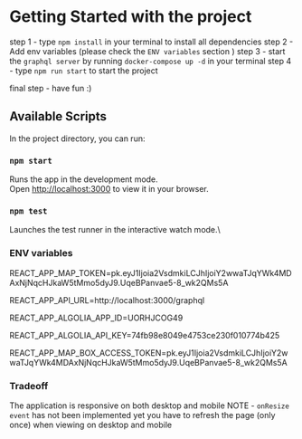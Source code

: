 # Getting Started with the project

step  1 - type `npm install` in your terminal to install all dependencies
step 2 - Add env variables (please check the `ENV variables` section )
step 3 - start the `graphql server` by running `docker-compose up -d` in your terminal
step 4 - type `npm run start` to start the project


final step - have fun :)



## Available Scripts

In the project directory, you can run:

### `npm start`

Runs the app in the development mode.\
Open [http://localhost:3000](http://localhost:3000) to view it in your browser.


### `npm test`

Launches the test runner in the interactive watch mode.\


### ENV variables

REACT_APP_MAP_TOKEN=pk.eyJ1Ijoia2VsdmkiLCJhIjoiY2wwaTJqYWk4MDAxNjNqcHJkaW5tMmo5dyJ9.UqeBPanvae5-8_wk2QMs5A

REACT_APP_API_URL=http://localhost:3000/graphql

REACT_APP_ALGOLIA_APP_ID=UORHJCOG49

REACT_APP_ALGOLIA_API_KEY=74fb98e8049e4753ce230f010774b425

REACT_APP_MAP_BOX_ACCESS_TOKEN=pk.eyJ1Ijoia2VsdmkiLCJhIjoiY2wwaTJqYWk4MDAxNjNqcHJkaW5tMmo5dyJ9.UqeBPanvae5-8_wk2QMs5A

### Tradeoff

The application is responsive on both desktop and mobile 
NOTE - `onResize event` has not been implemented yet
you have to refresh the page (only once) when viewing on desktop and mobile



